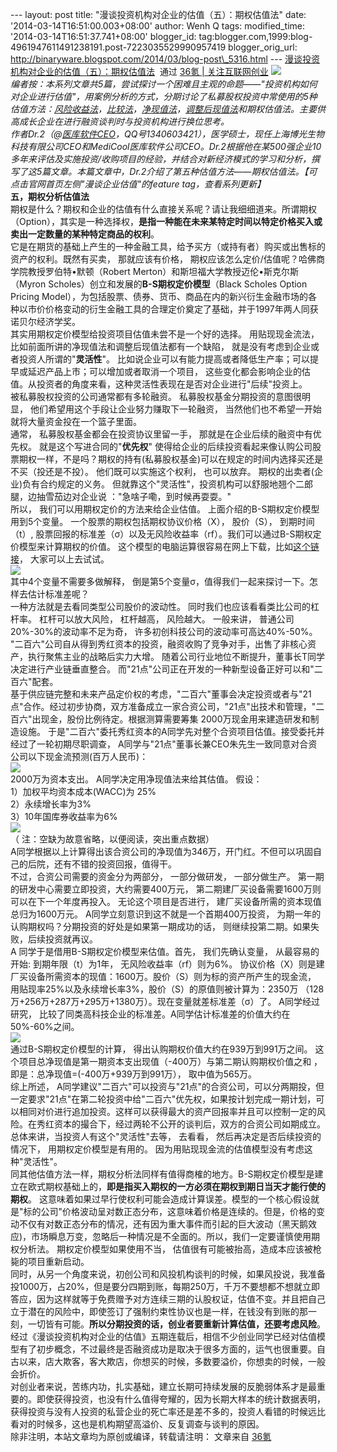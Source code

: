 --- layout: post title: "漫谈投资机构对企业的估值（五）：期权估值法"
date: '2014-03-14T16:51:00.003+08:00' author: Wenh Q tags:
modified\_time: '2014-03-14T16:51:37.741+08:00' blogger\_id:
tag:blogger.com,1999:blog-4961947611491238191.post-7223035529990957419
blogger\_orig\_url:
http://binaryware.blogspot.com/2014/03/blog-post\_5316.html ---
[漫谈投资机构对企业的估值（五）：期权估值法](http://www.36kr.com/p/210287.html)  通过
[36氪 | 关注互联网创业](http://www.36kr.com/)
![](http://a.36krcnd.com/photo/2014/abc798bf46f6bbe49edbc1b1a75008d6.jpg)\
*编者按：本系列文章共5篇，尝试探讨一个困难且主观的命题——"投资机构如何对企业进行估值"，用案例分析的方式，分期讨论了私募股权投资中常使用的5种估值方法：[风险收益法](http://www.36kr.com/p/210274.html)，[比较法](http://www.36kr.com/p/210276.html)，[净现值法](http://www.36kr.com/p/210285.html)，[调整后现值法](http://www.36kr.com/p/210286.html)和期权估值法。主要供高成长企业在进行融资谈判时与投资机构进行换位思考。*\
*作者Dr.2（@[医库软件CEO](http://weibo.com/u/3561579637?topnav=1&wvr=5&topsug=1)，QQ号1340603421），医学硕士，现任上海博光生物科技有限公司CEO和MediCool医库软件公司CEO。Dr.2根据他在某500强企业10多年来评估及实施投资/收购项目的经验，并结合对新经济模式的学习和分析，撰写了这5篇文章。本篇文章中，Dr.2介绍了第五种估值方法——期权估值法。【可点击官网首页左侧"漫谈企业估值"的feature
tag，查看系列更新】*\
**五，期权分析估值法**\
期权是什么？期权和企业的估值有什么直接关系呢？请让我细细道来。所谓期权（Option），其实是一种选择权，**是指一种能在未来某特定时间以特定价格买入或卖出一定数量的某种特定商品的权利**。\
它是在期货的基础上产生的一种金融工具，给予买方（或持有者）购买或出售标的资产的权利。既然有买卖，
那就应该有价格，
期权应该怎么定价/估值呢？哈佛商学院教授罗伯特•默顿（Robert
Merton）和斯坦福大学教授迈伦•斯克尔斯（Myron
Scholes）创立和发展的**B-S期权定价模型**（Black Scholes Option Pricing
Model），为包括股票、债券、货币、商品在内的新兴衍生金融市场的各种以市价价格变动的衍生金融工具的合理定价奠定了基础，并于1997年两人同获诺贝尔经济学奖。\
其实用期权定价模型给投资项目估值未尝不是一个好的选择。
用贴现现金流法，比如前面所讲的净现值法和调整后现值法都有一个缺陷，
就是没有考虑到企业或者投资人所谓的"**灵活性**"。
比如说企业可以有能力提高或者降低生产率；可以提早或延迟产品上市；可以增加或者取消一个项目，
这些变化都会影响企业的估值。从投资者的角度来看，这种灵活性表现在是否对企业进行"后续"投资上。\
被私募股权投资的公司通常都有多轮融资。
私募股权基金分期投资的意图很明显，
他们希望用这个手段让企业努力赚取下一轮融资，
当然他们也不希望一开始就将大量资金投在一个篮子里面。\
通常， 私募股权基金都会在投资协议里留一手，
那就是在企业后续的融资中有优先权。 就是这个写进合同的"**优先权**"
使得给企业的后续投资看起来像认购公司股票期权一样，不是吗？期权的持有(私募股权基金)可以在规定的时间内选择买还是不买（投还是不投）。
他们既可以实施这个权利， 也可以放弃。
期权的出卖者(企业)负有合约规定的义务。
但就靠这个"灵活性"，投资机构可以舒服地翘个二郎腿，边抽雪茄边对企业说
："急啥子嘞，到时候再耍耍。"\
所以， 我们可以用期权定价的方法来给企业估值。
上面介绍的B-S期权定价模型用到5个变量。
一个股票的期权包括期权协议价格（X）， 股价（S）， 到期时间（t）,
股票回报的标准差（σ）以及无风险收益率（rf）。我们可以通过B-S期权定价模型来计算期权的价值。
这个模型的电脑运算很容易在网上下载，比如[这个链接](http://edu.sse.com.cn/col/option/calc/#menu-list)，
大家可以上去试试。\
![](http://a.36krcnd.com/photo/2014/a7aa5ccaf1cb72e9354211fd2659ef08.png)\
其中4个变量不需要多做解释，
倒是第5个变量σ，值得我们一起来探讨一下。怎样去估计标准差呢？\
一种方法就是去看同类型公司股价的波动性。
同时我们也应该看看类比公司的杠杆率。 杠杆可以放大风险， 杠杆越高，
风险越大。 一般来讲， 普通公司20%-30%的波动率不足为奇，
许多初创科技公司的波动率可高达40%-50%。\
"二百六"公司自从得到秀红资本的投资，融资收购了竞争对手，出售了非核心资产，执行聚焦主业的战略后实力大增。
随着公司行业地位不断提升，董事长T同学决定进行产业链垂直整合。
而"21点"公司正在开发的一种新型设备正好可以和"二百六"配套。\
基于供应链完整和未来产品定价权的考虑，"二百六"董事会决定投资或者与"21点"合作。经过初步协商，双方准备成立一家合资公司，"21点"出技术和管理，"二百六"出现金，股份比例待定。根据测算需要筹集
2000万现金用来建造研发和制造设施。
于是"二百六"委托秀红资本的A同学先对整个合资项目估值。接受委托并经过了一轮初期尽职调查，
A同学与"21点"董事长兼CEO朱先生一致同意对合资公司以下现金流预测(百万人民币)：\
![](http://a.36krcnd.com/photo/2014/9885d6c263908e68d2fc6d8894dc51b4.png)\
2000万为资本支出。 A同学决定用净现值法来给其估值。 假设：\
1）加权平均资本成本(WACC)为 25%\
2）永续增长率为3%\
3）10年国库券收益率为6%\
![](http://a.36krcnd.com/photo/2014/641fa6c2c39fb0e10c2b315ba7b648cd.png)\
（ 注：空缺为故意省略，以便阅读，突出重点数据）\
A同学根据以上计算得出该合资公司的净现值为346万，开门红。不但可以巩固自己的后院，还有不错的投资回报，值得干。\
不过，合资公司需要的资金分为两部分， 一部分做研发， 一部分做生产。
第一期的研发中心需要立即投资，大约需要400万元，
第二期建厂买设备需要1600万则可以在下一个年度再投入。
无论这个项目是否进行， 建厂买设备所需的资本现值总归为1600万元。
A同学立刻意识到这不就是一个首期400万投资，
为期一年的认购期权吗？分期投资的好处是如果第一期成功的话，
则继续投第二期。如果失败，后续投资就再议。\
A 同学于是借用B-S期权定价模型来估值。首先， 我们先确认变量，
从最容易的开始: 到期年限（t）为1年， 无风险收益率（rf）则为6%。
协议价格（X）则是建厂买设备所需资本的现值：1600万。股价（S）则为标的资产所产生的现金流，
用贴现率25%以及永续增长率3%，股价（S）的原值则被计算为：2350万
（128万+256万+287万+295万+1380万）。现在变量就差标准差（σ）了。
A同学经过研究，
比较了同类高科技企业的标准差。A同学估计标准差的价值大约在50%-60%之间。\
![](http://a.36krcnd.com/photo/2014/b758799af34267a192a687f24684dbd0.png)\
通过B-S期权定价模型的计算， 得出认购期权价值大约在939万到991万之间。
这个项目总净现值是第一期资本支出现值（-400万）与第二期认购期权价值之和
，即是：总净现值=(-400万+939万到991万）， 取中值为565万。\
综上所述，
A同学建议"二百六"可以投资与"21点"的合资公司，可以分两期投，但一定要求"21点"在第二轮投资中给"二百六"优先权，如果按计划完成一期计划，可以相同对价进行追加投资。这样可以获得最大的资产回报率并且可以控制一定的风险。在秀红资本的撮合下，经过两轮不公开的谈判后，双方的合资公司如期成立。\
总体来讲，当投资人有这个"灵活性"去等， 去看看，
然后再决定是否后续投资的情况下， 用期权定价模型是有用的。
因为用贴现现金流的估值模型没有考虑这种"灵活性"。\
同其他估值方法一样，期权分析法同样有值得商榷的地方。B-S期权定价模型是建立在欧式期权基础上的，**即是指买入期权的一方必须在期权到期日当天才能行使的期权**。
这意味着如果过早行使权利可能会造成计算误差。模型的一个核心假设就是"标的公司"价格波动呈对数正态分布，这意味着价格是连续的。但是，价格的变动不仅有对数正态分布的情况，还有因为重大事件而引起的巨大波动（黑天鹅效应)，市场瞬息万变，忽略后一种情况是不全面的。所以，我们一定要谨慎使用期权分析法。
期权定价模型如果使用不当，
估值很有可能被抬高，造成本应该被枪毙的项目重新启动。\
同时，从另一个角度来说，初创公司和风投机构谈判的时候，如果风投说，我准备投1000万，占20%，但是要分四期到账，每期250万，千万不要想都不想就立即答应，因为这样就等于免费赠予对方连续三期的认股权证，估值不变。并且把自己立于潜在的风险中，即使签订了强制约束性协议也是一样，在钱没有到账的那一刻，一切皆有可能。**所以分期投资的话，创业者要重新计算估值，还要考虑风险**。\
经过《漫谈投资机构对企业的估值》五期连载后，相信不少创业同学已经对估值模型有了初步概念，不过最终是否融资成功是取决于很多方面的，运气也很重要。自古以来，店大欺客，客大欺店，你想买的时候，多数要溢价，你想卖的时候，一般会折价。\
对创业者来说，苦练内功，扎实基础，建立长期可持续发展的反脆弱体系才是最重要的。即使获得投资，也没有什么值得夸耀的，因为长期大样本的统计数据表明，获得投资与没有人投资的私营企业的死亡率还是差不多的，投资人看错的时候远比看对的时候多，这也是机构期望高溢价、反复调查与谈判的原因。\
除非注明，本站文章均为原创或编译，转载请注明：
文章来自 [36氪](http://www.36kr.com/)
